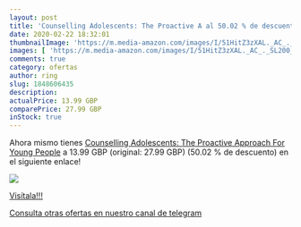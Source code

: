 ```yaml
---
layout: post
title: 'Counselling Adolescents: The Proactive A al 50.02 % de descuento'
date: 2020-02-22 18:32:01
thumbnailImage: 'https://m.media-amazon.com/images/I/51HitZ3zXAL._AC_._SL200_.jpg'
images: [ 'https://m.media-amazon.com/images/I/51HitZ3zXAL._AC_._SL200_.jpg' ]
comments: true
category: ofertas
author: ring
slug: 1848606435
description:
actualPrice: 13.99 GBP
comparePrice: 27.99 GBP
inStock: true
---
```


Ahora mismo tienes [Counselling Adolescents: The Proactive Approach For Young People](https://www.amazon.com/dp/1848606435/?tag=redken08-20) a 13.99 GBP (original: 27.99 GBP) (50.02 %  de descuento) en el siguiente enlace!

[![](https://m.media-amazon.com/images/I/51HitZ3zXAL._AC_._SL200_.jpg)](https://www.amazon.com/dp/1848606435/?tag=redken08-20)

[Visítala!!!](https://www.amazon.com/dp/1848606435/?tag=redken08-20)

[Consulta otras ofertas en nuestro canal de telegram](https://t.me/s/ofertas25)
